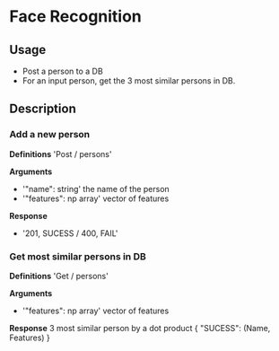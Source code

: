 # Face Recognition

## Usage
- Post a person to a DB
- For an input person, get the 3 most similar persons in DB.

## Description

### Add a new person

**Definitions**
'Post / persons'

**Arguments**
- '"name": string' the name of the person
- '"features": np array' vector of features

**Response**
- '201, SUCESS / 400, FAIL'

### Get most similar persons in DB

**Definitions**
'Get / persons'

**Arguments**
- '"features": np array' vector of features

**Response**
3 most similar person by a dot product 
{
  "SUCESS": (Name, Features)
}



